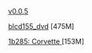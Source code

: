 [v0.0.5](https://github.com/littleflute/v3/edit/master/README.md)

[blcd155_dvd](blcd155_dvd) [475M]

[1b285: Corvette ](1b285) [153M]

